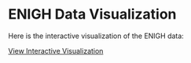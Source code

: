 # ENIGH Data Visualization

Here is the interactive visualization of the ENIGH data:

[View Interactive Visualization](assets/interim_enigh_profiling_report.html)



